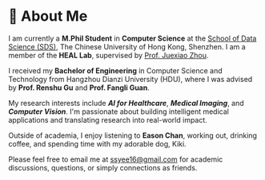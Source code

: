 # 👤 About Me

I am currently a **M.Phil Student** in **Computer Science** at the [School of Data Science (SDS)](https://sds.cuhk.edu.cn/), The Chinese University of Hong Kong, Shenzhen. I am a member of the **HEAL Lab**, supervised by [Prof. Juexiao Zhou](https://www.joshuachou.ink/about/).

I received my **Bachelor of Engineering** in Computer Science and Technology from Hangzhou Dianzi University (HDU), where I was advised by **Prof. Renshu Gu** and **Prof. Fangli Guan**.

My research interests include **_AI for Healthcare_**, **_Medical Imaging_**, and **_Computer Vision_**. I'm passionate about building intelligent medical applications and translating research into real-world impact.

Outside of academia, I enjoy listening to **Eason Chan**, working out, drinking coffee, and spending time with my adorable dog, Kiki.

Please feel free to email me at [ssyee16@gmail.com](mailto:ssyee16@gmail.com) for academic discussions, questions, or simply connections as friends.
